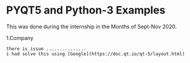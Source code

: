 # **PYQT5 and Python-3 Examples**
 This was done during the internship in the Months of Sept-Nov 2020.

1.Company

    there is issue ...............
    i had solve this using [Google](https://doc.qt.io/qt-5/layout.html)




